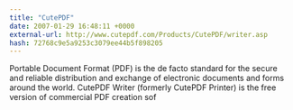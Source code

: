 ```yaml
---
title: "CutePDF"
date: 2007-01-29 16:48:11 +0000
external-url: http://www.cutepdf.com/Products/CutePDF/writer.asp
hash: 72768c9e5a9253c3079ee44b5f898205
---
```


Portable Document Format (PDF) is the de facto standard for the secure and reliable distribution and exchange of electronic documents and forms around the world.  CutePDF Writer (formerly CutePDF Printer) is the free version of commercial PDF creation sof
